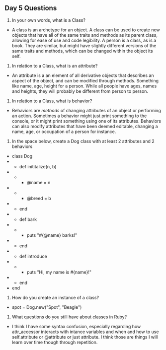 ## Day 5 Questions

1. In your own words, what is a Class?
 * A class is an archetype for an object. A class can be used to create new objects that have all of the same traits and methods as its parent class, allowing for ease of use and code legibility. A person is a class, as is a book. They are similar, but might have slightly different versions of the same traits and methods, which can be changed within the object its self.
1. In relation to a Class, what is an attribute?
 * An attribute is a an element of all derivative objects that describes an aspect of the object, and can be modified through methods. Something like name, age, height for a person. While all people have ages, names and heights, they will probably be different from person to person.
1. In relation to a Class, what is behavior?
 * Behaviors are _methods_ of changing attributes of an object or performing an action. Sometimes a behavior might just print something to the console, or it might print something using one of its attributes. Behaviors can also modify attributes that have been deemed editable, changing a name, age, or occupation of a person for instance.
1. In the space below, create a Dog class with at least 2 attributes and 2 behaviors
 * class Dog
 * * def inititalize(n, b)
 * * * @name = n
 * * * @breed = b
 * * end
 * * def bark
 * * * puts "#{@name} barks!"
 * * end
 * * def introduce
 * * * puts "Hi, my name is #{name}!"
 * * end
 * end
1. How do you create an instance of a class?
 * spot = Dog.new("Spot", "Beagle")
1. What questions do you still have about classes in Ruby?
 * I think I have some syntax confusion, especially regarding how attr_accessor interacts with intance variables and when and how to use self.attribute or @attribute or just attribute. I think those are things I will learn over time though through repetition.
